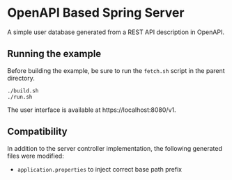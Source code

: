 # OpenAPI Based Spring Server

A simple user database generated from a REST API description in OpenAPI.

## Running the example

Before building the example, be sure to run the `fetch.sh` script in the parent directory.

```
./build.sh
./run.sh
```

The user interface is available at https://localhost:8080/v1.

## Compatibility

In addition to the server controller implementation, the following generated files were modified:

- `application.properties` to inject correct base path prefix

